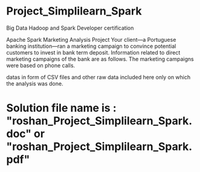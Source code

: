 # Project_Simplilearn_Spark
Big Data Hadoop and Spark Developer certification

Apache Spark Marketing Analysis Project
Your client―a Portuguese banking institution—ran a marketing campaign to convince potential customers to invest in bank term deposit.
Information related to direct marketing campaigns of the bank are as follows. The marketing campaigns were based on phone calls.

datas in form of CSV files and other raw data included here only on which the analysis was done.

# Solution file name is : "roshan_Project_Simplilearn_Spark.doc" or "roshan_Project_Simplilearn_Spark.pdf"

